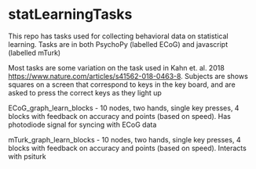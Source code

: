 # statLearningTasks

This repo has tasks used for collecting behavioral data on statistical learning. Tasks are in both PsychoPy (labelled ECoG) and javascript (labelled mTurk)

Most tasks are some variation on the task used in Kahn et. al. 2018 https://www.nature.com/articles/s41562-018-0463-8. Subjects are shows squares on a screen that correspond to keys in the key board, and are asked to press the correct keys as they light up 

ECoG_graph_learn_blocks - 10 nodes, two hands, single key presses, 4 blocks with feedback on accuracy and points (based on speed). Has photodiode signal for syncing with ECoG data

mTurk_graph_learn_blocks - 10 nodes, two hands, single key presses, 4 blocks with feedback on accuracy and points (based on speed). Interacts with psiturk
